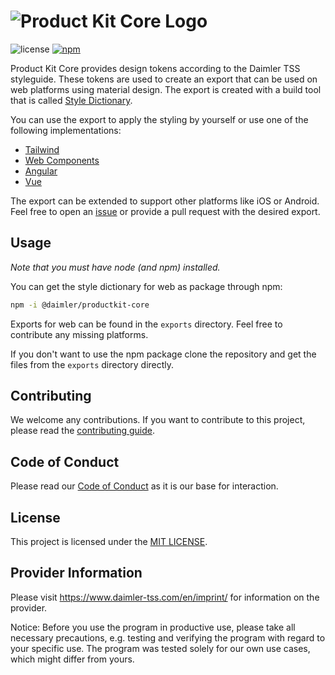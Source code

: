 <!-- SPDX-License-Identifier: MIT --->
<!-- © Daimler TSS GmbH --->
# ![Product Kit Core Logo](https://github.com/mercedes-benz/product-kit_core/raw/main/docs/images/productkit_core_github_logo.png)

![license](https://img.shields.io/badge/license-MIT-38de03e?style=flat)
[![npm](https://img.shields.io/npm/v/@daimler/productkit-core)](https://www.npmjs.com/package/@daimler/productkit-core)

Product Kit Core provides design tokens according to the Daimler TSS styleguide. These tokens are used to create an export that can be used on web platforms using material design. The export is created with a build tool that is called [Style Dictionary](https://github.com/amzn/style-dictionary).

You can use the export to apply the styling by yourself or use one of the following implementations:

* [Tailwind](https://github.com/daimler/product-kit_tailwind)
* [Web Components](https://github.com/daimler/product-kit_web)
* [Angular](https://github.com/daimler/product-kit_angular)
* [Vue](https://github.com/mercedes-benz/product-kit_vue)

The export can be extended to support other platforms like iOS or Android. Feel free to open an [issue](https://github.com/Daimler/product-kit_core/issues) or provide a pull request with the desired export.

## Usage

*Note that you must have node (and npm) installed.*

You can get the style dictionary for web as package through npm:

```bash
npm -i @daimler/productkit-core
```

Exports for web can be found in the `exports` directory. Feel free to contribute any missing platforms.

If you don't want to use the npm package clone the repository and get the files from the `exports` directory directly.

## Contributing

We welcome any contributions.
If you want to contribute to this project, please read the [contributing guide](CONTRIBUTING.md).

## Code of Conduct

Please read our [Code of Conduct](https://github.com/Daimler/daimler-foss/blob/master/CODE_OF_CONDUCT.md) as it is our base for interaction.

## License

This project is licensed under the [MIT LICENSE](LICENSE).

## Provider Information

Please visit <https://www.daimler-tss.com/en/imprint/> for information on the provider.

Notice: Before you use the program in productive use, please take all necessary precautions,
e.g. testing and verifying the program with regard to your specific use.
The program was tested solely for our own use cases, which might differ from yours.

